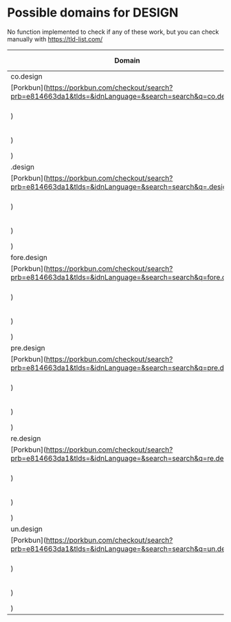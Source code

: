 # Possible domains for DESIGN

No function implemented to check if any of these work, but you can check manually with https://tld-list.com/

| Domain | Porkbun | NameCheap | Google Domains |
|---|---|---|---|
| co.design | [Porkbun](https://porkbun.com/checkout/search?prb=e814663da1&tlds=&idnLanguage=&search=search&q=co.design) | [Namecheap](https://www.namecheap.com/domains/registration/results/?domain=co.design) | [Google](https://domains.google.com/registrar/search?searchTerm=co.design) |
| .design | [Porkbun](https://porkbun.com/checkout/search?prb=e814663da1&tlds=&idnLanguage=&search=search&q=.design) | [Namecheap](https://www.namecheap.com/domains/registration/results/?domain=.design) | [Google](https://domains.google.com/registrar/search?searchTerm=.design) |
| fore.design | [Porkbun](https://porkbun.com/checkout/search?prb=e814663da1&tlds=&idnLanguage=&search=search&q=fore.design) | [Namecheap](https://www.namecheap.com/domains/registration/results/?domain=fore.design) | [Google](https://domains.google.com/registrar/search?searchTerm=fore.design) |
| pre.design | [Porkbun](https://porkbun.com/checkout/search?prb=e814663da1&tlds=&idnLanguage=&search=search&q=pre.design) | [Namecheap](https://www.namecheap.com/domains/registration/results/?domain=pre.design) | [Google](https://domains.google.com/registrar/search?searchTerm=pre.design) |
| re.design | [Porkbun](https://porkbun.com/checkout/search?prb=e814663da1&tlds=&idnLanguage=&search=search&q=re.design) | [Namecheap](https://www.namecheap.com/domains/registration/results/?domain=re.design) | [Google](https://domains.google.com/registrar/search?searchTerm=re.design) |
| un.design | [Porkbun](https://porkbun.com/checkout/search?prb=e814663da1&tlds=&idnLanguage=&search=search&q=un.design) | [Namecheap](https://www.namecheap.com/domains/registration/results/?domain=un.design) | [Google](https://domains.google.com/registrar/search?searchTerm=un.design) |
